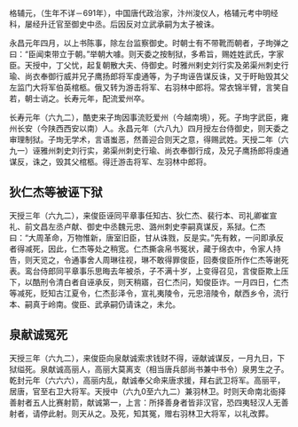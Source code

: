 格辅元，（生年不详－691年），中国唐代政治家，汴州浚仪人，格辅元考中明经科，屡经升迁官至御史中丞。后因反对立武承嗣为太子被诛。

永昌元年四月，以上书陈事，除左台监察御史。时朝士有不带靴而朝者，子珣弹之曰：“臣闻束带立于朝。”举朝大噱。则天委之按制狱，多希旨，赐姓姓武氏，字家臣。天授中，丁父忧，起复朝散大夫、侍御史。时雅州剌史刘行实及弟渠州刺史行瑜、尚衣奉御行威并兄子鹰扬郎将军虔通等，为子珣诬告谋反诛，又于盱眙毁其父左监门大将军伯英棺柩。俄又转为游击将军、右羽林中郎将。常衣锦半臂，言笑自若，朝士诮之。长寿元年，配流爱州卒。

长寿元年（六九二），酷吏来子珣因事流贬爱州（今越南境），死。子珣字武臣，雍州长安（今陕西西安以南）人。永昌元年（六八九）四月授左台侍御史，则天委之审理制狱。子珣无学术，言语蚩恶，然善迎合则天之意，得赐武姓。天授二年（六九一）诬雅州刺史刘行实，弟渠州刺史行瑜、尚衣奉御行成，及兄子鹰扬郎将虔通谋反，诛之，毁其父棺柩。得迁游击将军、左羽林中郎将。

## 狄仁杰等被诬下狱

天授三年（六九二），来俊臣诬同平章事任知古、狄仁杰、裴行本、司礼卿崔宣礼、前文昌左丞卢献、御史中丞魏元忠、潞州刺史李嗣真谋反，系狱。仁杰曰：“大周革命，万物惟新，唐室旧臣，甘从诛戮，反是实。”先有敕，一问即承反者得减死，因此，仁杰等处之稍宽。仁杰撕衾帛书冤状，藏于绵衣中，令家人持告，则天览之，令通事舍人周琳往视，琳不敢得罪俊臣，回奏俊臣所作仁杰等谢死表。鸾台侍郎同平章事乐思晦去年被杀，子不满十岁，上变得召见，言俊臣欺上压下，以酷刑令清白者自诬承反，则天稍寤，召仁杰问，知俊臣诈。一月四日，仁杰等减死，贬知古江夏令，仁杰彭泽令，宣礼夷陵令，元忠涪陵令，献西乡令，流行本、嗣真于岭南。俊臣、武承嗣仍请诛之，未允。

## 泉献诚冤死

天授三年（六九二），来俊臣向泉献诚索求钱财不得，诬献诚谋反，一月九日，下狱缢死。泉献诚高丽人，高丽大莫离支（相当唐兵部尚书兼中书令）泉男生之子。乾封元年（六六六），高丽内乱，献诚奉父命来唐求援，拜右武卫将军。高丽平，居唐，官至右卫大将军。天授中（六九0至六九二）兼羽林卫。时则天命南北衙择善射者五人比赛射箭，献诚第一，上言：所择善身者皆非汉官，恐四夷轻汉人无善射者，请停此射。则天从之。及死，知其冤，赠右羽林卫大将军，以礼改葬。